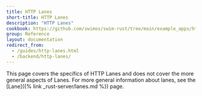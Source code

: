```yaml
---
title: HTTP Lanes
short-title: HTTP Lanes
description: "HTTP Lanes"
cookbook: https://github.com/swimos/swim-rust/tree/main/example_apps/http_lane
group: Reference
layout: documentation
redirect_from:
  - /guides/http-lanes.html
  - /backend/http-lanes/
---
```


This page covers the specifics of HTTP Lanes and does not cover the more general aspects of Lanes. For more general information about lanes, see the [Lane]({% link _rust-server/lanes.md %}) page.

